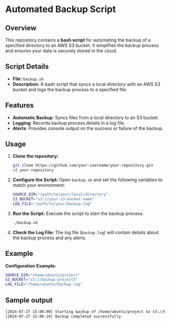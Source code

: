 # Automated Backup Script

## Overview

This repository contains a **bash script** for automating the backup of a specified directory to an AWS S3 bucket. It simplifies the backup process and ensures your data is securely stored in the cloud.

## Script Details

- **File:** `backup.sh`
- **Description:** A bash script that syncs a local directory with an AWS S3 bucket and logs the backup process to a specified file.

## Features

- **Automatic Backup**: Syncs files from a local directory to an S3 bucket.
- **Logging**: Records backup process details in a log file.
- **Alerts**: Provides console output on the success or failure of the backup.

## Usage

1. **Clone the repository:**
    ```bash
    git clone https://github.com/your-username/your-repository.git
    cd your-repository
    ```

2. **Configure the Script:**
    Open `backup.sh` and set the following variables to match your environment:
    ```bash
    SOURCE_DIR="/path/to/your/local/directory"
    S3_BUCKET="s3://your-s3-bucket-name"
    LOG_FILE="/path/to/your/backup.log"
    ```

3. **Run the Script:**
    Execute the script to start the backup process:
    ```bash
    ./backup.sh
    ```

4. **Check the Log File:**
    The log file (`backup.log`) will contain details about the backup process and any alerts.

## Example

**Configuration Example:**
```bash
SOURCE_DIR="/home/ubuntu/project"
S3_BUCKET="s3://backup-project3"
LOG_FILE="/home/ubuntu/backup.log"
```
## Sample output
```bash
[2024-07-27 15:00:00] Starting backup of /home/ubuntu/project to s3://backup-project3
[2024-07-27 15:00:10] Backup completed successfully.
```

